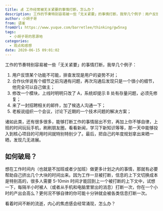 ```yaml
---
title: 💰 工作经常被无关紧要的事情打断，怎么办？
description: 工作的节奏特别容易被一些「无关紧要」的事情打断，我举几个例子：用户反馈某个功能不可能，排查发现是用户的姿势不对；合作伙伴说有个细节之前沟通有问题，再次沟通后发现只是一个很小的细节，他完全可以自己做主；修改一个模块，上线时明明只改了 A，系统却提示 B 处有存量问题，必须先修复；来了一封招聘相关...
author: 小胡子哥
from: 语雀
fromUrl: https://www.yuque.com/barretlee/thinking/gw5nxg
tags:
  - 小胡子哥的思源地
categories:
  - 观点和感想
date: 2020-06-15 09:01:02
---
```


工作的节奏特别容易被一些「无关紧要」的事情打断，我举几个例子：


1. 用户反馈某个功能不可能，排查发现是用户的姿势不对；
2. 合作伙伴说有个细节之前沟通有问题，再次沟通后发现只是一个很小的细节，他完全可以自己做主；
3. 修改一个模块，上线时明明只改了 A，系统却提示 B 处有存量问题，必须先修复；
4. 来了一封招聘相关的邮件，加了候选人沟通一下；
5. 老板说组织一个会议，讨论下近期的一个技术问题的解决方案；



诸如此类，还有很多很多，能够打断工作的事情层出不穷，再加上你不够自律，上班的时间玩玩手机，刷刷朋友圈，看看新闻，学习下新知识等等，那一天中能够投入到核心项目的可用时间就特别特别少了。最后，把自己的年度规划拿出来晒一晒，发现几无进展。


## 如何破局？


想在工作时间内（也就是不加班或者少加班）做更多计划之内的事情，那就有必要帮助自己挤出几个大块的时间出来。因为工作一旦被打断，信息的上下文切换成本是特别高的，很多人需要 5-10min 时间才能回到上一个被打断的上下文中，试想一下，每隔半小时被人（或者从手机和电脑里冒出的消息）打断一次，你在一个小时的产出会高么？更何况不够自律的你可能十分钟就会被各类信息打断一次。

看着时间不断的流逝，内心的焦虑感会经常涌现，怎么办？
